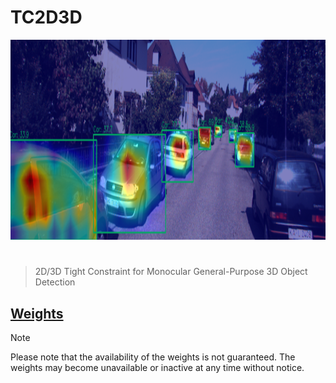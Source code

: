 # TC2D3D

<p align="center">
  <img src="assets/tc2d3d.png" alt="tc2d3d" width="1280" height="320" />
</p>

<h1></h1>

> 2D/3D Tight Constraint for Monocular General-Purpose 3D Object Detection

## [Weights](https://drive.google.com/drive/folders/1ce1w8c4vzSpj-GNz3PPrfdEepjvrQQDm?usp=sharing)

> [!NOTE]  
> Please note that the availability of the weights is not guaranteed. The weights may become unavailable or inactive at any time without notice.

